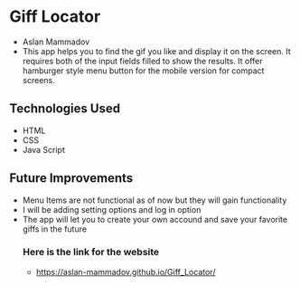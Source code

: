 # Giff Locator
* Aslan Mammadov
* This app helps you to find the gif you like and display it on the screen. It requires both of the input fields filled to show the results. It offer hamburger style menu button for the mobile version for compact screens.
## Technologies Used
* HTML
* CSS
* Java Script
## Future Improvements
* Menu Items are not functional as of now but they will gain functionality
* I will be adding setting options and log in option
* The app will let you to create your own accound and save your favorite giffs in the future
  ### Here is the link for the website
  * https://aslan-mammadov.github.io/Giff_Locator/
  
